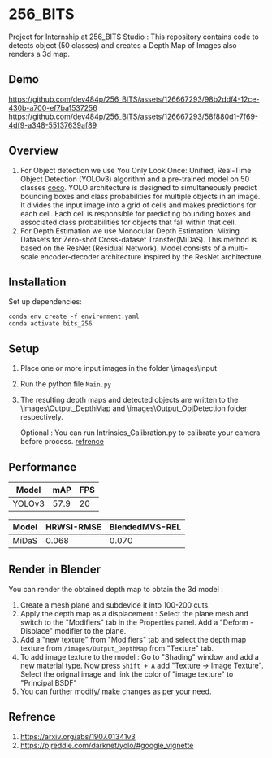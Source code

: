 # 256_BITS
Project for Internship at 256_BITS Studio : This repository contains code to detects object (50 classes) and creates a Depth Map of Images also renders a 3d map.

## Demo
https://github.com/dev484p/256_BITS/assets/126667293/98b2ddf4-12ce-430b-a700-ef7ba1537256
https://github.com/dev484p/256_BITS/assets/126667293/58f880d1-7f69-4df9-a348-55137639af89

## Overview
1. For Object detection we use You Only Look Once: Unified, Real-Time Object Detection (YOLOv3) algorithm and a pre-trained model on 50 classes [coco](https://github.com/dev484p/256_BITS/blob/main/Obj_detection/coco.names). YOLO architecture is designed to simultaneously predict bounding boxes and class probabilities for multiple objects in an image. It divides the input image into a grid of cells and makes predictions for each cell. Each cell is responsible for predicting bounding boxes and associated class probabilities for objects that fall within that cell.
2. For Depth Estimation we use Monocular Depth Estimation: Mixing Datasets for Zero-shot Cross-dataset Transfer(MiDaS). This method is based on the ResNet (Residual Network). Model consists of a multi-scale encoder-decoder architecture inspired by the ResNet architecture.

## Installation
Set up dependencies:
```
conda env create -f environment.yaml
conda activate bits_256
```
## Setup
1. Place one or more input images in the folder \images\input
2. Run the python file `Main.py`
3. The resulting depth maps and detected objects are written to the \images\Output_DepthMap and  \images\Output_ObjDetection folder respectively.

   Optional :
   You can run Intrinsics_Calibration.py to calibrate your camera before process. [refrence](https://docs.opencv.org/4.x/dc/dbb/tutorial_py_calibration.html)
## Performance
| Model | mAP | FPS |
|-------|-----|-----|
| YOLOv3| 57.9| 20  |

| Model | HRWSI-RMSE |BlendedMVS-REL|
|-------|------------|--------------|
| MiDaS |   0.068    |     0.070    |

## Render in Blender
You can render the obtained depth map to obtain the 3d model :
1. Create a mesh plane and subdevide it into 100-200 cuts.
2. Apply the depth map as a displacement : Select the plane mesh and switch to the "Modifiers" tab in the Properties panel. Add a "Deform - Displace" modifier to the plane.
3. Add a "new texture" from "Modifiers" tab and select the depth map texture from `/images/Output_DepthMap` from "Texture" tab.
4. To add image texture to the model : Go to "Shading" window and add a new material type. Now press `Shift + A` add "Texture -> Image Texture". Select the orignal image and link the color of "image texture" to "Principal BSDF"
5. You can further modify/ make changes as per your need.
## Refrence
1. https://arxiv.org/abs/1907.01341v3
2. https://pjreddie.com/darknet/yolo/#google_vignette
